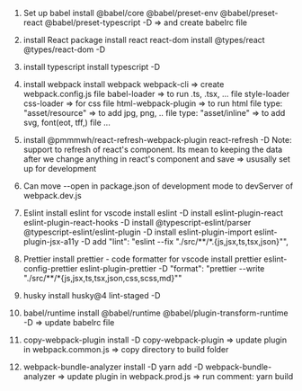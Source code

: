 1. Set up babel
  install @babel/core @babel/preset-env @babel/preset-react @babel/preset-typescript -D
  => and create babelrc file

2. install React package
  install react react-dom
  install @types/react @types/react-dom -D

3. install typescript
  install typescript -D

3. install webpack
  install webpack webpack-cli
  => create webpack.config.js file
  babel-loader => to run .ts, .tsx, ... file
  style-loader css-loader => for css file
  html-webpack-plugin => to run html file
  type: "asset/resource" => to add jpg, png, .. file
  type: "asset/inline" => to add svg, font(eot, tff,) file  ...

4. install @pmmmwh/react-refresh-webpack-plugin react-refresh -D
  Note: support to refresh of react's component. Its mean to keeping the data after we change anything in react's component and save
  => ususally set up for development 

5. Can move --open in package.json of development mode to devServer of webpack.dev.js

6. Eslint
  install eslint for vscode
  install eslint -D
  install eslint-plugin-react eslint-plugin-react-hooks -D
  install @typescript-eslint/parser @typescript-eslint/eslint-plugin -D
  install eslint-plugin-import eslint-plugin-jsx-a11y -D
  add "lint": "eslint --fix \"./src/**/*.{js,jsx,ts,tsx,json}\"",

7. Prettier
  install prettier - code formatter for vscode
  install prettier eslint-config-prettier eslint-plugin-prettier -D
  "format": "prettier --write \"./src/**/*{js,jsx,ts,tsx,json,css,scss,md}\""

8. husky
  install husky@4 lint-staged -D

9. babel/runtime
  install @babel/runtime @babel/plugin-transform-runtime -D
  => update babelrc file

10. copy-webpack-plugin
  install -D copy-webpack-plugin
  => update plugin in webpack.common.js
  => copy directory to build folder

11. webpack-bundle-analyzer
  install -D yarn add -D webpack-bundle-analyzer
  => update plugin in webpack.prod.js
  => run comment: yarn build
 
